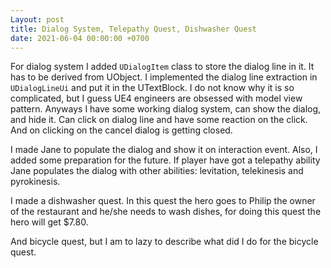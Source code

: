 ```yaml
---
Layout: post
title: Dialog System, Telepathy Quest, Dishwasher Quest
date: 2021-06-04 00:00:00 +0700
---
```


For dialog system I added `UDialogItem` class to store the dialog line
in it. It has to be derived from UObject. I implemented the dialog
line extraction in `UDialogLineUi` and put it in the UTextBlock. I do
not know why it is so complicated, but I guess UE4 engineers are
obsessed with model view pattern. Anyways I have some working dialog
system, can show the dialog, and hide it. Can click on dialog line and
have some reaction on the click. And on clicking on the cancel dialog
is getting closed.

I made Jane to populate the dialog and show it on interaction event. Also,
I added some preparation for the future. If player have got a
telepathy ability Jane populates the dialog with other abilities:
levitation, telekinesis and pyrokinesis.

I made a dishwasher quest. In this quest the hero goes to Philip the
owner of the restaurant and he/she needs to wash dishes, for doing
this quest the hero will get $7.80.

And bicycle quest, but I am to lazy to describe what did I do for the
bicycle quest.
